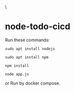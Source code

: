 
\
# node-todo-cicd

Run these commands:


`sudo apt install nodejs`


`sudo apt install npm`


`npm install`

`node app.js`

or Run by docker compose.


